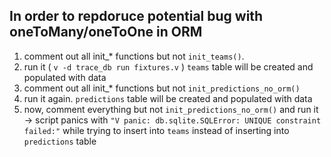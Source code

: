 In order to repdoruce potential bug with oneToMany/oneToOne in ORM
---

1) comment out all init_* functions but not `init_teams()`.
2) run it ( `v -d trace_db run fixtures.v` ) `teams` table will be created and populated with data
3) comment out all init_* functions but not `init_predictions_no_orm()`
4) run it again. `predictions` table will be created and populated with data
5) now, comment everything but not `init_predictions_no_orm()` and run it -> script panics with `"V panic: db.sqlite.SQLError: UNIQUE constraint failed:"` while trying to insert into `teams` instead of inserting into `predictions` table
